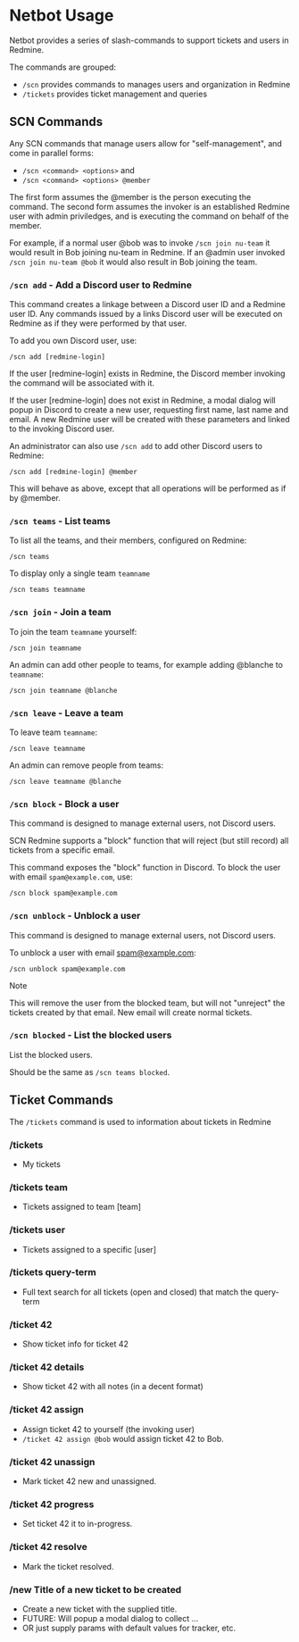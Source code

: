 # Netbot Usage

Netbot provides a series of slash-commands to support tickets and users in Redmine.

The commands are grouped:
* `/scn` provides commands to manages users and organization in Redmine
* `/tickets` provides ticket management and queries


## SCN Commands

Any SCN commands that manage users allow for "self-management", and come in parallel forms:
* `/scn <command> <options>` and
* `/scn <command> <options> @member`

The first form assumes the @member is the person executing the command. The second form assumes the invoker is an established Redmine user with admin priviledges, and is executing the command on behalf of the member.

For example, if a normal user @bob was to invoke `/scn join nu-team` it would result in Bob joining nu-team in Redmine. If an @admin user invoked `/scn join nu-team @bob` it would also result in Bob joining the team.

### `/scn add` - Add a Discord user to Redmine

This command creates a linkage between a Discord user ID and a Redmine user ID. Any commands issued by a links Discord user will be executed on Redmine as if they were performed by that user.

To add you own Discord user, use:
```
/scn add [redmine-login]
```

If the user [redmine-login] exists in Redmine, the Discord member invoking the command will be associated with it.

If the user [redmine-login] does not exist in Redmine, a modal dialog will popup in Discord to create a new user, requesting first name, last name and email. A new Redmine user will be created with these parameters and linked to the invoking Discord user.

An administrator can also use `/scn add` to add other Discord users to Redmine:
```
/scn add [redmine-login] @member
```

This will behave as above, except that all operations will be performed as if by @member.

### `/scn teams` - List teams

To list all the teams, and their members, configured on Redmine:
```
/scn teams
```

To display only a single team `teamname`
```
/scn teams teamname
```

### `/scn join` - Join a team

To join the team `teamname` yourself:
```
/scn join teamname
```

An admin can add other people to teams, for example adding @blanche to `teamname`:
```
/scn join teamname @blanche
```

### `/scn leave` - Leave a team

To leave team `teamname`:
```
/scn leave teamname
```

An admin can remove people from teams:
```
/scn leave teamname @blanche
```

### `/scn block` - Block a user

This command is designed to manage external users, not Discord users.

SCN Redmine supports a "block" function that will reject (but still record) all tickets from a specific email.

This command exposes the "block" function in Discord. To block the user with email `spam@example.com`, use:
```
/scn block spam@example.com
```

### `/scn unblock` - Unblock a user

This command is designed to manage external users, not Discord users.

To unblock a user with email spam@example.com:
```
/scn unblock spam@example.com
```

> [!NOTE]
> This will remove the user from the blocked team, but will not "unreject" the tickets created by that email. New email will create normal tickets.

### `/scn blocked` - List the blocked users

List the blocked users.

Should be the same as `/scn teams blocked`.

## Ticket Commands

The `/tickets` command is used to information about tickets in Redmine

### /tickets
- My tickets

### /tickets team
- Tickets assigned to team [team]

### /tickets user
- Tickets assigned to a specific [user]

### /tickets query-term
- Full text search for all tickets (open and closed) that match the query-term

### /ticket 42
- Show ticket info for ticket 42

### /ticket 42 details
- Show ticket 42 with all notes (in a decent format)

### /ticket 42 assign
- Assign ticket 42 to yourself (the invoking user)
- `/ticket 42 assign @bob` would assign ticket 42 to Bob.

### /ticket 42 unassign
- Mark ticket 42 new and unassigned.

### /ticket 42 progress
-  Set ticket 42 it to in-progress.

### /ticket 42 resolve
- Mark the ticket resolved.

### /new Title of a new ticket to be created
- Create a new ticket with the supplied title.
- FUTURE: Will popup a modal dialog to collect ...
- OR just supply params with default values for tracker, etc.
